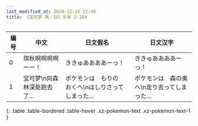 ```yaml
---
last_modified_at: 2020-12-15 22:48
title: 《宝可梦 黑／白》文本 2-164
---
```

| 编号 | 中文 | 日文假名 | 日文汉字 |
| ---- | ---- | ---- | --- |
| 0 | 琪秋啊啊啊啊ーー！ | ききゅああああーっ！ | ききゅああああーっ！ |
| 1 | 宝可梦\n向森林深处跑去了… | ポケモンは　もりの　おくへ\nはしりさってしまった… | ポケモンは　森の奥へ\n走り去ってしまった… |
{: .table .table-bordered .table-hover .xz-pokemon-text .xz-pokemon-text-1 }